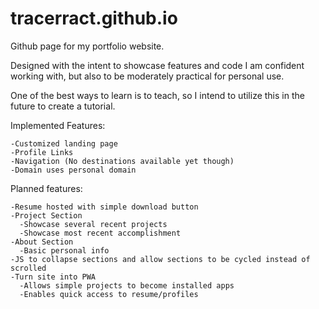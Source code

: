 # tracerract.github.io
Github page for my portfolio website.

Designed with the intent to showcase features and code I am confident working with, but also to be moderately practical for personal use.

One of the best ways to learn is to teach, so I intend to utilize this in the future to create a tutorial.

Implemented Features:

    -Customized landing page
    -Profile Links
    -Navigation (No destinations available yet though)
    -Domain uses personal domain


Planned features:

    -Resume hosted with simple download button
    -Project Section
      -Showcase several recent projects
      -Showcase most recent accomplishment
    -About Section
      -Basic personal info
    -JS to collapse sections and allow sections to be cycled instead of scrolled
    -Turn site into PWA
      -Allows simple projects to become installed apps
      -Enables quick access to resume/profiles
